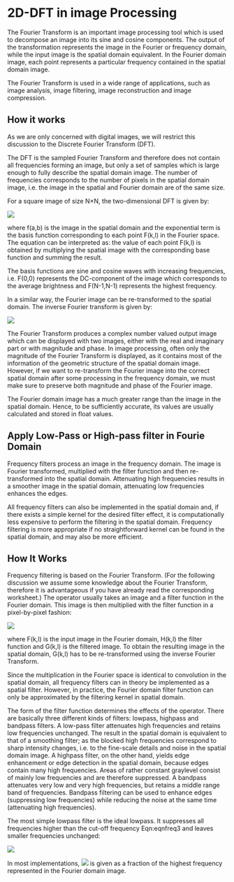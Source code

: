 # 2D-DFT in image Processing

The Fourier Transform is an important image processing tool which is used to decompose an image into its sine and cosine components. The output of the transformation represents the image in the Fourier or frequency domain, while the input image is the spatial domain equivalent. In the Fourier domain image, each point represents a particular frequency contained in the spatial domain image.

The Fourier Transform is used in a wide range of applications, such as image analysis, image filtering, image reconstruction and image compression. 


## How it works
As we are only concerned with digital images, we will restrict this discussion to the Discrete Fourier Transform (DFT).

The DFT is the sampled Fourier Transform and therefore does not contain all frequencies forming an image, but only a set of samples which is large enough to fully describe the spatial domain image. The number of frequencies corresponds to the number of pixels in the spatial domain image, i.e. the image in the spatial and Fourier domain are of the same size.

For a square image of size N×N, the two-dimensional DFT is given by:

<img src="https://render.githubusercontent.com/render/math?math=X_{lm} =   \sum_{j=0}^{N-1}\sum_{k=0}^{M-1}X_{jk} e^{-2\pi i (\frac{jl}{N}%2B\frac{km}{M})}">



where f(a,b) is the image in the spatial domain and the exponential term is the basis function corresponding to each point F(k,l) in the Fourier space. The equation can be interpreted as: the value of each point F(k,l) is obtained by multiplying the spatial image with the corresponding base function and summing the result.

The basis functions are sine and cosine waves with increasing frequencies, i.e. F(0,0) represents the DC-component of the image which corresponds to the average brightness and F(N-1,N-1) represents the highest frequency.

In a similar way, the Fourier image can be re-transformed to the spatial domain. The inverse Fourier transform is given by:

<img src="https://render.githubusercontent.com/render/math?math=X_{lm} = \frac{1}{N} \frac{1}{M}  \sum_{j=0}^{N-1}\sum_{k=0}^{M-1}X_{jk} e^{ 2\pi i (\frac{jl}{N}%2B\frac{km}{M})}">



The Fourier Transform produces a complex number valued output image which can be displayed with two images, either with the real and imaginary part or with magnitude and phase. In image processing, often only the magnitude of the Fourier Transform is displayed, as it contains most of the information of the geometric structure of the spatial domain image. However, if we want to re-transform the Fourier image into the correct spatial domain after some processing in the frequency domain, we must make sure to preserve both magnitude and phase of the Fourier image.

The Fourier domain image has a much greater range than the image in the spatial domain. Hence, to be sufficiently accurate, its values are usually calculated and stored in float values. 

## Apply Low-Pass or High-pass filter in Fourie Domain
Frequency filters process an image in the frequency domain. The image is Fourier transformed, multiplied with the filter function and then re-transformed into the spatial domain. Attenuating high frequencies results in a smoother image in the spatial domain, attenuating low frequencies enhances the edges.

All frequency filters can also be implemented in the spatial domain and, if there exists a simple kernel for the desired filter effect, it is computationally less expensive to perform the filtering in the spatial domain. Frequency filtering is more appropriate if no straightforward kernel can be found in the spatial domain, and may also be more efficient.

## How It Works

Frequency filtering is based on the Fourier Transform. (For the following discussion we assume some knowledge about the Fourier Transform, therefore it is advantageous if you have already read the corresponding worksheet.) The operator usually takes an image and a filter function in the Fourier domain. This image is then multiplied with the filter function in a pixel-by-pixel fashion:

<img src="https://render.githubusercontent.com/render/math?math=G(k,l) =H(k,l)*F(k,l)">
    

where F(k,l) is the input image in the Fourier domain, H(k,l) the filter function and G(k,l) is the filtered image. To obtain the resulting image in the spatial domain, G(k,l) has to be re-transformed using the inverse Fourier Transform.

Since the multiplication in the Fourier space is identical to convolution in the spatial domain, all frequency filters can in theory be implemented as a spatial filter. However, in practice, the Fourier domain filter function can only be approximated by the filtering kernel in spatial domain.

The form of the filter function determines the effects of the operator. There are basically three different kinds of filters: lowpass, highpass and bandpass filters. A low-pass filter attenuates high frequencies and retains low frequencies unchanged. The result in the spatial domain is equivalent to that of a smoothing filter; as the blocked high frequencies correspond to sharp intensity changes, i.e. to the fine-scale details and noise in the spatial domain image.
A highpass filter, on the other hand, yields edge enhancement or edge detection in the spatial domain, because edges contain many high frequencies. Areas of rather constant graylevel consist of mainly low frequencies and are therefore suppressed.
A bandpass attenuates very low and very high frequencies, but retains a middle range band of frequencies. Bandpass filtering can be used to enhance edges (suppressing low frequencies) while reducing the noise at the same time (attenuating high frequencies).

The most simple lowpass filter is the ideal lowpass. It suppresses all frequencies higher than the cut-off frequency Eqn:eqnfreq3 and leaves smaller frequencies unchanged:

<img src="https://render.githubusercontent.com/render/math?math=H(u,v) = 1-> when D(u,v) ≤ D0 , otherwise = 0">


In most implementations, <img src="https://render.githubusercontent.com/render/math?math=D0"> is given as a fraction of the highest frequency represented in the Fourier domain image.
